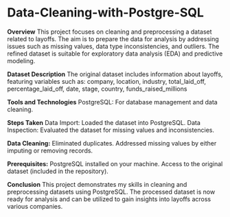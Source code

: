 # Data-Cleaning-with-Postgre-SQL

**Overview**
This project focuses on cleaning and preprocessing a dataset related to layoffs. The aim is to prepare the data for analysis by addressing issues such as missing values, data type inconsistencies, and outliers. The refined dataset is suitable for exploratory data analysis (EDA) and predictive modeling.

**Dataset Description**
The original dataset includes information about layoffs, featuring variables such as:
company, location, industry, total_laid_off, percentage_laid_off, date, stage, country, funds_raised_millions

**Tools and Technologies**
PostgreSQL: For database management and data cleaning.

**Steps Taken**
Data Import: Loaded the dataset into PostgreSQL.
Data Inspection: Evaluated the dataset for missing values and inconsistencies.

**Data Cleaning:**
Eliminated duplicates.
Addressed missing values by either imputing or removing records.

**Prerequisites:**
PostgreSQL installed on your machine.
Access to the original dataset (included in the repository).

**Conclusion**
This project demonstrates my skills in cleaning and preprocessing datasets using PostgreSQL. The processed dataset is now ready for analysis and can be utilized to gain insights into layoffs across various companies.
